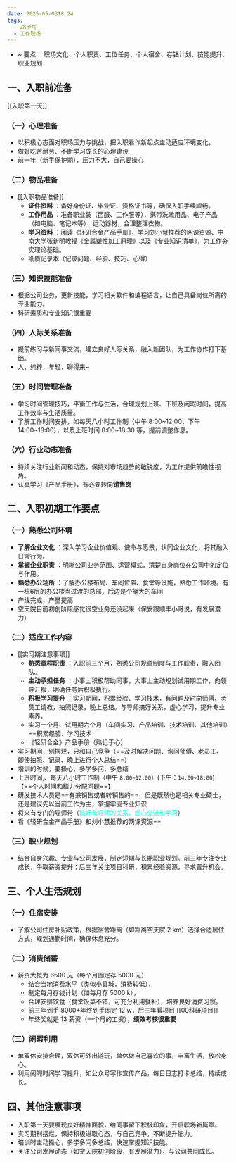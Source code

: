 ```yaml
---
date: 2025-05-0318:24
tags:
  - ZK卡片
  - 工作职场
---
```

- ~ 要点： 职场文化、个人职责、工位任务、个人宿舍、存钱计划、技能提升、职业规划
## 一、入职前准备
[[入职第一天]]
### （一）心理准备
  * 以积极心态面对职场压力与挑战，把入职看作新起点主动适应环境变化，
  * 做好吃苦耐劳、不断学习成长的心理建设
  * 前一年（新手保护期），压力不大，自己要操心
### （二）物品准备
- [[入职物品准备]]
  * **证件资料** ：备好身份证、毕业证、资格证书等，确保入职手续顺畅。
  * **工作用品** ：准备职业装（西服、工作服等），携带洗漱用品、电子产品（如电脑、笔记本等）、运动器材，合理整理衣物。
  * **学习资料** ：阅读《轻研合金产品手册》，学习刘小慧推荐的网课资源、中南大学张新明教授《金属塑性加工原理》以及《专业知识清单》，为工作夯实理论基础。
  * 纸质记录本（记录问题、经验、技巧、心得）
### （三）知识技能准备
  * 根据公司业务，更新技能，学习相关软件和编程语言，让自己具备岗位所需的专业能力。
  * 科研素质和专业知识很重要
### （四）人际关系准备
  * 提前练习与新同事交流，建立良好人际关系，融入新团队，为工作协作打下基础。
  * 人，纯粹，年轻，聊得来~
### （五）时间管理准备
  * 学习时间管理技巧，平衡工作与生活，合理规划上班、下班及闲暇时间，提高工作效率与生活质量。
  * 了解工作时间安排，如每天八小时工作制（中午 8:00~12:00，下午 14:00~18:00），以及上班时间 8:00~18:30 等，提前调整作息。
### （六）行业动态准备
  * 持续关注行业新闻和动态，保持对市场趋势的敏锐度，为工作提供前瞻性视角。
  * 认真学习《产品手册》，有必要转向**销售岗**
## 二、入职初期工作要点
### （一）熟悉公司环境
  * **了解企业文化** ：深入学习企业价值观、使命与愿景，认同企业文化，将其融入日常行为。
  * **掌握企业职责** ：明晰公司业务范围、运营模式，清楚自身岗位在公司中的定位与作用。
  * **熟悉办公场所** ：了解办公楼布局、车间位置、食堂等设施，熟悉工作环境。有一栋6层的办公楼当过渡的总部，后边是个挺大的车间
  * 产线完成，产量提高
  * 空天院目前初创阶段感觉很空业务还没起来（保安跟顺丰小哥说，有发展潜力）
### （二）适应工作内容
- [[实习期注意事项]]
  * **熟悉章程职责** ：入职前三个月，熟悉公司规章制度与工作职责，融入团队。
  * **主动承担任务** ：小事上积极帮助同事，大事上主动规划试用期工作，向领导汇报，明确任务后积极执行。
  * **积极学习提升** ：实习期间，积累经验、学习技术，有问题及时向师傅、老员工请教，拍照记录，晚上总结。与导师搞好关系，虚心学习，提升专业素养。
  * 实习一个月、试用期六个月（车间实习、产品培训、技术培训、其他培训）==积累经验、学习技术
  * 《轻研合金》产品手册（熟记于心）
- 实习期间，别摆烂，只和自己竞争（==及时解决问题、询问师傅、老员工、即使拍照、记录、晚上进行个人总结==）
- 培训的时候，要操心，多学多问，多总结
- 上班时间,、每天八小时工作制（中午 `8:00~12:00`）(下午：`14:00~18:00`)【==个人时间和精力分配问题==】
- 研发技术人员是==有兼销售或者转销售的==，但是既然也是相关专业硕士，还是建议先以当前工作为主，掌握牢固专业知识
- 将来有专门的导师带（<font color="#00ffdc">搞好和导师的关系、虚心交流和学习</font>）
- 看《轻研合金产品手册》和刘小慧推荐的网课资源==
### （三）职业规划
  * 结合自身兴趣、专业与公司发展，制定短期与长期职业规划。前三年专注专业成长，争取薪资提升；后三年关注项目科研，积累经验资源，寻求晋升机会。
## 三、个人生活规划

### （一）住宿安排
  * 了解公司住房补贴政策，根据宿舍距离（如距离空天院 2 km）选择合适居住方式，规划通勤时间，确保休息充分。
### （二）消费储蓄
- 薪资大概为 6500 元（每个月固定存 5000 元）
  * 结合当地消费水平（类似小县城，消费较低），
  * 制定每月存钱计划（如每月存 5000 k），
  * 合理安排饮食（食堂饭菜不错，可充分利用餐补），培养良好消费习惯。
  * 前三年到手 8000+年终到手固定 12 w，后三年看项目 [[00科研项目]]
  * 年终奖就是 13 薪资（一个月的工资），**绩效考核很重要**
### （三）闲暇利用
  * 单双休安排合理，双休可外出游玩，单休做自己喜欢的事，丰富生活，放松身心。
  * 利用闲暇时间学习提升，如公众号写作宣传产品，每日日志打卡总结，持续成长。
## 四、其他注意事项

  * 入职第一天要展现良好精神面貌，给同事留下积极印象，开启职场新篇章。
  * 实习期别摆烂，保持积极进取心态，与自己竞争，不断提升能力。
  * 培训时主动操心，多学多问多总结，快速掌握知识技能。
  * 关注公司发展动态（如空天院初创阶段，有发展潜力），与公司共同成长。
